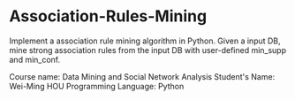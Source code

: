 # Association-Rules-Mining
Implement a association rule mining algorithm in Python.
Given a input DB, mine strong association rules from the input DB with user-defined min_supp and min_conf.

Course name: Data Mining and Social Network Analysis
Student's Name: Wei-Ming HOU
Programming Language: Python
